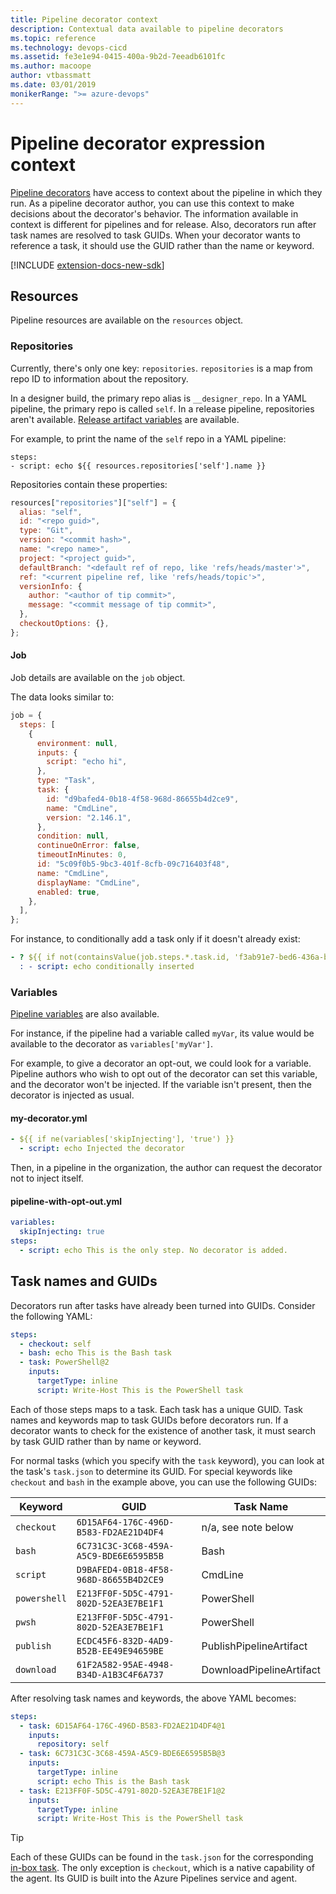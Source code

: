 ```yaml
---
title: Pipeline decorator context
description: Contextual data available to pipeline decorators
ms.topic: reference
ms.technology: devops-cicd
ms.assetid: fe3e1e94-0415-400a-9b2d-7eeadb6101fc
ms.author: macoope
author: vtbassmatt
ms.date: 03/01/2019
monikerRange: ">= azure-devops"
---
```


# Pipeline decorator expression context

[Pipeline decorators](add-pipeline-decorator.md) have access to context about the pipeline in which they run.
As a pipeline decorator author, you can use this context to make decisions about the decorator's behavior. The information available in context is different for pipelines and for release.
Also, decorators run after task names are resolved to task GUIDs.
When your decorator wants to reference a task, it should use the GUID rather than the name or keyword.

[!INCLUDE [extension-docs-new-sdk](../../includes/extension-docs-new-sdk.md)]

## Resources

Pipeline resources are available on the `resources` object.

### Repositories

Currently, there's only one key: `repositories`.
`repositories` is a map from repo ID to information about the repository.

In a designer build, the primary repo alias is `__designer_repo`.
In a YAML pipeline, the primary repo is called `self`.
In a release pipeline, repositories aren't available.
[Release artifact variables](https://docs.microsoft.com/azure/devops/pipelines/release/variables?view=azure-devops&tabs=batch) are available.

For example, to print the name of the `self` repo in a YAML pipeline:

```
steps:
- script: echo ${{ resources.repositories['self'].name }}
```

Repositories contain these properties:

```javascript
resources["repositories"]["self"] = {
  alias: "self",
  id: "<repo guid>",
  type: "Git",
  version: "<commit hash>",
  name: "<repo name>",
  project: "<project guid>",
  defaultBranch: "<default ref of repo, like 'refs/heads/master'>",
  ref: "<current pipeline ref, like 'refs/heads/topic'>",
  versionInfo: {
    author: "<author of tip commit>",
    message: "<commit message of tip commit>",
  },
  checkoutOptions: {},
};
```

#### Job

Job details are available on the `job` object.

The data looks similar to:

```javascript
job = {
  steps: [
    {
      environment: null,
      inputs: {
        script: "echo hi",
      },
      type: "Task",
      task: {
        id: "d9bafed4-0b18-4f58-968d-86655b4d2ce9",
        name: "CmdLine",
        version: "2.146.1",
      },
      condition: null,
      continueOnError: false,
      timeoutInMinutes: 0,
      id: "5c09f0b5-9bc3-401f-8cfb-09c716403f48",
      name: "CmdLine",
      displayName: "CmdLine",
      enabled: true,
    },
  ],
};
```

For instance, to conditionally add a task only if it doesn't already exist:

```yaml
- ? ${{ if not(containsValue(job.steps.*.task.id, 'f3ab91e7-bed6-436a-b651-399a66fe6c2a')) }}
  : - script: echo conditionally inserted
```

### Variables

[Pipeline variables](../../pipelines/process/variables.md) are also available.

For instance, if the pipeline had a variable called `myVar`, its value would be available to the decorator as `variables['myVar']`.

For example, to give a decorator an opt-out, we could look for a variable.
Pipeline authors who wish to opt out of the decorator can set this variable, and the decorator won't be injected.
If the variable isn't present, then the decorator is injected as usual.

#### my-decorator.yml

```yaml
- ${{ if ne(variables['skipInjecting'], 'true') }}
  - script: echo Injected the decorator
```

Then, in a pipeline in the organization, the author can request the decorator not to inject itself.

#### pipeline-with-opt-out.yml

```yaml
variables:
  skipInjecting: true
steps:
  - script: echo This is the only step. No decorator is added.
```

## Task names and GUIDs

Decorators run after tasks have already been turned into GUIDs.
Consider the following YAML:

```yaml
steps:
  - checkout: self
  - bash: echo This is the Bash task
  - task: PowerShell@2
    inputs:
      targetType: inline
      script: Write-Host This is the PowerShell task
```

Each of those steps maps to a task.
Each task has a unique GUID.
Task names and keywords map to task GUIDs before decorators run.
If a decorator wants to check for the existence of another task, it must search by task GUID rather than by name or keyword.

For normal tasks (which you specify with the `task` keyword), you can look at the task's `task.json` to determine its GUID.
For special keywords like `checkout` and `bash` in the example above, you can use the following GUIDs:

| Keyword      | GUID                                   | Task Name                |
| ------------ | -------------------------------------- | ------------------------ |
| `checkout`   | `6D15AF64-176C-496D-B583-FD2AE21D4DF4` | n/a, see note below      |
| `bash`       | `6C731C3C-3C68-459A-A5C9-BDE6E6595B5B` | Bash                     |
| `script`     | `D9BAFED4-0B18-4F58-968D-86655B4D2CE9` | CmdLine                  |
| `powershell` | `E213FF0F-5D5C-4791-802D-52EA3E7BE1F1` | PowerShell               |
| `pwsh`       | `E213FF0F-5D5C-4791-802D-52EA3E7BE1F1` | PowerShell               |
| `publish`    | `ECDC45F6-832D-4AD9-B52B-EE49E94659BE` | PublishPipelineArtifact  |
| `download`   | `61F2A582-95AE-4948-B34D-A1B3C4F6A737` | DownloadPipelineArtifact |

After resolving task names and keywords, the above YAML becomes:

```yaml
steps:
  - task: 6D15AF64-176C-496D-B583-FD2AE21D4DF4@1
    inputs:
      repository: self
  - task: 6C731C3C-3C68-459A-A5C9-BDE6E6595B5B@3
    inputs:
      targetType: inline
      script: echo This is the Bash task
  - task: E213FF0F-5D5C-4791-802D-52EA3E7BE1F1@2
    inputs:
      targetType: inline
      script: Write-Host This is the PowerShell task
```

> [!TIP]
> Each of these GUIDs can be found in the `task.json` for the corresponding [in-box task](https://github.com/microsoft/azure-pipelines-tasks).
> The only exception is `checkout`, which is a native capability of the agent.
> Its GUID is built into the Azure Pipelines service and agent.
